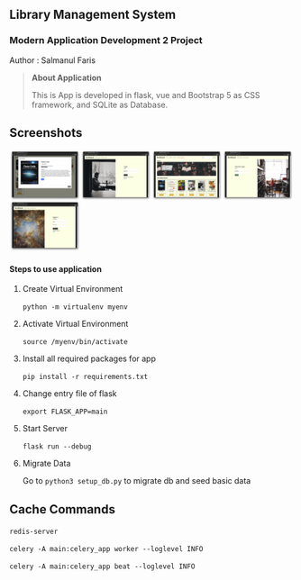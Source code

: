 ## Library Management System
### Modern Application Development 2 Project 
Author : Salmanul Faris

>**About Application** 
> 
>This is App is developed in flask, vue and Bootstrap 5 as CSS framework, 
>and SQLite as Database.

## Screenshots
<div style="width: 100%;display: inline-block">
   <img style="float: left;width: 25%" src="screenshots/screen1.png" alt="IIT Madras MAD 1 Project">
   <img style="float: left;width: 25%" src="screenshots/screen5.png" alt="IIT Madras MAD 1 Project">
   <img style="float: left;width: 25%" src="screenshots/screen2.png" alt="IIT Madras MAD 1 Project">
   <img style="float: left;width: 25%" src="screenshots/screen3.png" alt="IIT Madras MAD 1 Project">
   <img style="float: left;width: 25%" src="screenshots/screen4.png" alt="IIT Madras MAD 1 Project">
</div>




#### Steps to use application
1. Create Virtual Environment 
  
   ``python -m virtualenv myenv``


2. Activate Virtual Environment
  
   ``source /myenv/bin/activate``


3. Install all required packages for app

    ``pip install -r requirements.txt``


4. Change entry file of flask

      ``export FLASK_APP=main``


5. Start Server
  
    ``flask run --debug``


6. Migrate Data
   
   Go to  ``python3 setup_db.py`` to migrate db and seed basic data 




## Cache Commands
``redis-server``

```celery -A main:celery_app worker --loglevel INFO```

```celery -A main:celery_app beat --loglevel INFO```

